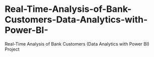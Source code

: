 # Real-Time-Analysis-of-Bank-Customers-Data-Analytics-with-Power-BI-
Real-Time Analysis of Bank Customers (Data Analytics with Power BI)  Project
